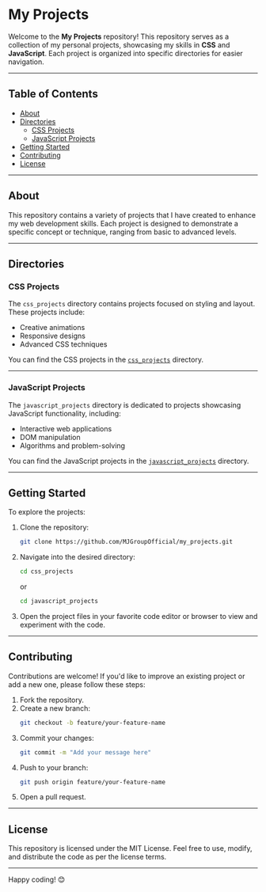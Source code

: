# My Projects

Welcome to the **My Projects** repository! This repository serves as a collection of my personal projects, showcasing my skills in **CSS** and **JavaScript**. Each project is organized into specific directories for easier navigation.

---

## Table of Contents
- [About](#about)
- [Directories](#directories)
  - [CSS Projects](#css-projects)
  - [JavaScript Projects](#javascript-projects)
- [Getting Started](#getting-started)
- [Contributing](#contributing)
- [License](#license)

---

## About

This repository contains a variety of projects that I have created to enhance my web development skills. Each project is designed to demonstrate a specific concept or technique, ranging from basic to advanced levels.

---

## Directories

### CSS Projects
The `css_projects` directory contains projects focused on styling and layout. These projects include:
- Creative animations
- Responsive designs
- Advanced CSS techniques

You can find the CSS projects in the [`css_projects`](./css_projects) directory.

---

### JavaScript Projects
The `javascript_projects` directory is dedicated to projects showcasing JavaScript functionality, including:
- Interactive web applications
- DOM manipulation
- Algorithms and problem-solving

You can find the JavaScript projects in the [`javascript_projects`](./javascript_projects) directory.

---

## Getting Started

To explore the projects:
1. Clone the repository:
   ```bash
   git clone https://github.com/MJGroupOfficial/my_projects.git
   ```
2. Navigate into the desired directory:
   ```bash
   cd css_projects
   ```
   or
   ```bash
   cd javascript_projects
   ```
3. Open the project files in your favorite code editor or browser to view and experiment with the code.

---

## Contributing

Contributions are welcome! If you'd like to improve an existing project or add a new one, please follow these steps:
1. Fork the repository.
2. Create a new branch:
   ```bash
   git checkout -b feature/your-feature-name
   ```
3. Commit your changes:
   ```bash
   git commit -m "Add your message here"
   ```
4. Push to your branch:
   ```bash
   git push origin feature/your-feature-name
   ```
5. Open a pull request.

---

## License

This repository is licensed under the MIT License. Feel free to use, modify, and distribute the code as per the license terms.

---

Happy coding! 😊
